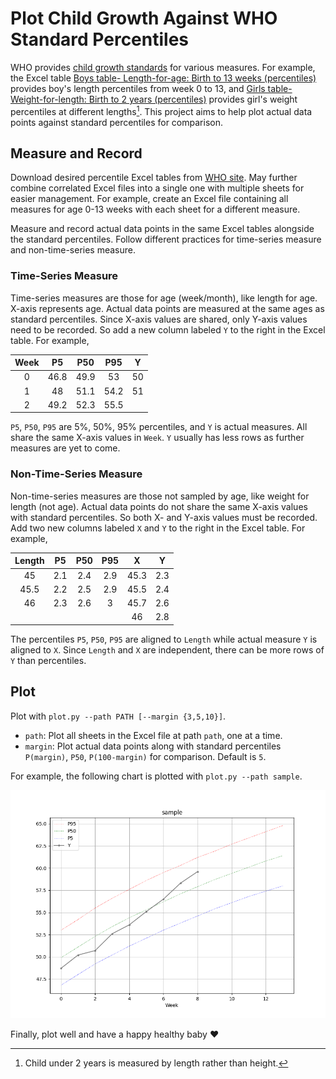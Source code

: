 # Plot Child Growth Against WHO Standard Percentiles

WHO provides [child growth standards][WHO std] for various measures. For example, the Excel table [Boys table- Length-for-age: Birth to 13 weeks (percentiles)][WHO lhfa] provides boy's length percentiles from week 0 to 13, and [Girls table- Weight-for-length: Birth to 2 years (percentiles)][WHO wflh] provides girl's weight percentiles at different lengths[^1]. This project aims to help plot actual data points against standard percentiles for comparison.

## Measure and Record

Download desired percentile Excel tables from [WHO site][WHO std]. May further combine correlated Excel files into a single one with multiple sheets for easier management. For example, create an Excel file containing all measures for age 0-13 weeks with each sheet for a different measure.

Measure and record actual data points in the same Excel tables alongside the standard percentiles. Follow different practices for time-series measure and non-time-series measure.

### Time-Series Measure

Time-series measures are those for age (week/month), like length for age. X-axis represents age. Actual data points are measured at the same ages as standard percentiles. Since X-axis values are shared, only Y-axis values need to be recorded. So add a new column labeled `Y` to the right in the Excel table. For example,

| Week  |  P5   |  P50  |  P95  |   Y   |
| :---: | :---: | :---: | :---: | :---: |
|   0   | 46.8  | 49.9  |  53   |  50   |
|   1   |  48   | 51.1  | 54.2  |  51   |
|   2   | 49.2  | 52.3  | 55.5  |       |

`P5`, `P50`, `P95` are 5%, 50%, 95% percentiles, and `Y` is actual measures. All share the same X-axis values in `Week`. `Y` usually has less rows as further measures are yet to come.

### Non-Time-Series Measure

Non-time-series measures are those not sampled by age, like weight for length (not age). Actual data points do not share the same X-axis values with standard percentiles. So both X- and Y-axis values must be recorded. Add two new columns labeled `X` and `Y` to the right in the Excel table. For example,

|Length |  P5   |  P50  |  P95  |   X   |   Y   |
| :---: | :---: | :---: | :---: | :---: | :---: |
|  45   |  2.1  |  2.4  |  2.9  | 45.3  |  2.3  |
| 45.5  |  2.2  |  2.5  |  2.9  | 45.5  |  2.4  |
|  46   |  2.3  |  2.6  |   3   | 45.7  |  2.6  |
|       |       |       |       |  46   |  2.8  |

The percentiles `P5`, `P50`, `P95` are aligned to `Length` while actual measure `Y` is aligned to `X`. Since `Length` and `X` are independent, there can be more rows of `Y` than percentiles.

## Plot

Plot with `plot.py --path PATH [--margin {3,5,10}]`.

- `path`: Plot all sheets in the Excel file at path `path`, one at a time.
- `margin`: Plot actual data points along with standard percentiles `P(margin)`, `P50`, `P(100-margin)` for comparison. Default is `5`.

For example, the following chart is plotted with `plot.py --path sample`.

![sample plot](sample.png)

Finally, plot well and have a happy healthy baby :heart:

[^1]: Child under 2 years is measured by length rather than height.

[WHO std]: https://www.who.int/tools/child-growth-standards/standards
[WHO lhfa]: https://www.who.int/tools/child-growth-standards/standards/length-height-for-age
[WHO wflh]: https://www.who.int/tools/child-growth-standards/standards/weight-for-length-height
